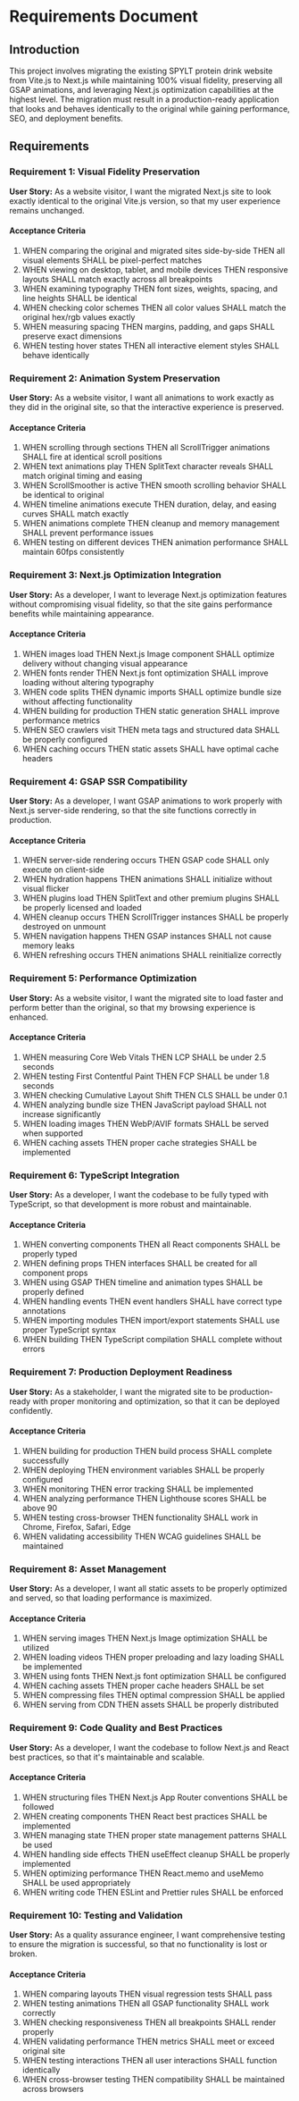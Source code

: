 # Requirements Document

## Introduction

This project involves migrating the existing SPYLT protein drink website from Vite.js to Next.js while maintaining 100% visual fidelity, preserving all GSAP animations, and leveraging Next.js optimization capabilities at the highest level. The migration must result in a production-ready application that looks and behaves identically to the original while gaining performance, SEO, and deployment benefits.

## Requirements

### Requirement 1: Visual Fidelity Preservation

**User Story:** As a website visitor, I want the migrated Next.js site to look exactly identical to the original Vite.js version, so that my user experience remains unchanged.

#### Acceptance Criteria

1. WHEN comparing the original and migrated sites side-by-side THEN all visual elements SHALL be pixel-perfect matches
2. WHEN viewing on desktop, tablet, and mobile devices THEN responsive layouts SHALL match exactly across all breakpoints
3. WHEN examining typography THEN font sizes, weights, spacing, and line heights SHALL be identical
4. WHEN checking color schemes THEN all color values SHALL match the original hex/rgb values exactly
5. WHEN measuring spacing THEN margins, padding, and gaps SHALL preserve exact dimensions
6. WHEN testing hover states THEN all interactive element styles SHALL behave identically

### Requirement 2: Animation System Preservation

**User Story:** As a website visitor, I want all animations to work exactly as they did in the original site, so that the interactive experience is preserved.

#### Acceptance Criteria

1. WHEN scrolling through sections THEN all ScrollTrigger animations SHALL fire at identical scroll positions
2. WHEN text animations play THEN SplitText character reveals SHALL match original timing and easing
3. WHEN ScrollSmoother is active THEN smooth scrolling behavior SHALL be identical to original
4. WHEN timeline animations execute THEN duration, delay, and easing curves SHALL match exactly
5. WHEN animations complete THEN cleanup and memory management SHALL prevent performance issues
6. WHEN testing on different devices THEN animation performance SHALL maintain 60fps consistently

### Requirement 3: Next.js Optimization Integration

**User Story:** As a developer, I want to leverage Next.js optimization features without compromising visual fidelity, so that the site gains performance benefits while maintaining appearance.

#### Acceptance Criteria

1. WHEN images load THEN Next.js Image component SHALL optimize delivery without changing visual appearance
2. WHEN fonts render THEN Next.js font optimization SHALL improve loading without altering typography
3. WHEN code splits THEN dynamic imports SHALL optimize bundle size without affecting functionality
4. WHEN building for production THEN static generation SHALL improve performance metrics
5. WHEN SEO crawlers visit THEN meta tags and structured data SHALL be properly configured
6. WHEN caching occurs THEN static assets SHALL have optimal cache headers

### Requirement 4: GSAP SSR Compatibility

**User Story:** As a developer, I want GSAP animations to work properly with Next.js server-side rendering, so that the site functions correctly in production.

#### Acceptance Criteria

1. WHEN server-side rendering occurs THEN GSAP code SHALL only execute on client-side
2. WHEN hydration happens THEN animations SHALL initialize without visual flicker
3. WHEN plugins load THEN SplitText and other premium plugins SHALL be properly licensed and loaded
4. WHEN cleanup occurs THEN ScrollTrigger instances SHALL be properly destroyed on unmount
5. WHEN navigation happens THEN GSAP instances SHALL not cause memory leaks
6. WHEN refreshing occurs THEN animations SHALL reinitialize correctly

### Requirement 5: Performance Optimization

**User Story:** As a website visitor, I want the migrated site to load faster and perform better than the original, so that my browsing experience is enhanced.

#### Acceptance Criteria

1. WHEN measuring Core Web Vitals THEN LCP SHALL be under 2.5 seconds
2. WHEN testing First Contentful Paint THEN FCP SHALL be under 1.8 seconds
3. WHEN checking Cumulative Layout Shift THEN CLS SHALL be under 0.1
4. WHEN analyzing bundle size THEN JavaScript payload SHALL not increase significantly
5. WHEN loading images THEN WebP/AVIF formats SHALL be served when supported
6. WHEN caching assets THEN proper cache strategies SHALL be implemented

### Requirement 6: TypeScript Integration

**User Story:** As a developer, I want the codebase to be fully typed with TypeScript, so that development is more robust and maintainable.

#### Acceptance Criteria

1. WHEN converting components THEN all React components SHALL be properly typed
2. WHEN defining props THEN interfaces SHALL be created for all component props
3. WHEN using GSAP THEN timeline and animation types SHALL be properly defined
4. WHEN handling events THEN event handlers SHALL have correct type annotations
5. WHEN importing modules THEN import/export statements SHALL use proper TypeScript syntax
6. WHEN building THEN TypeScript compilation SHALL complete without errors

### Requirement 7: Production Deployment Readiness

**User Story:** As a stakeholder, I want the migrated site to be production-ready with proper monitoring and optimization, so that it can be deployed confidently.

#### Acceptance Criteria

1. WHEN building for production THEN build process SHALL complete successfully
2. WHEN deploying THEN environment variables SHALL be properly configured
3. WHEN monitoring THEN error tracking SHALL be implemented
4. WHEN analyzing performance THEN Lighthouse scores SHALL be above 90
5. WHEN testing cross-browser THEN functionality SHALL work in Chrome, Firefox, Safari, Edge
6. WHEN validating accessibility THEN WCAG guidelines SHALL be maintained

### Requirement 8: Asset Management

**User Story:** As a developer, I want all static assets to be properly optimized and served, so that loading performance is maximized.

#### Acceptance Criteria

1. WHEN serving images THEN Next.js Image optimization SHALL be utilized
2. WHEN loading videos THEN proper preloading and lazy loading SHALL be implemented
3. WHEN using fonts THEN Next.js font optimization SHALL be configured
4. WHEN caching assets THEN proper cache headers SHALL be set
5. WHEN compressing files THEN optimal compression SHALL be applied
6. WHEN serving from CDN THEN assets SHALL be properly distributed

### Requirement 9: Code Quality and Best Practices

**User Story:** As a developer, I want the codebase to follow Next.js and React best practices, so that it's maintainable and scalable.

#### Acceptance Criteria

1. WHEN structuring files THEN Next.js App Router conventions SHALL be followed
2. WHEN creating components THEN React best practices SHALL be implemented
3. WHEN managing state THEN proper state management patterns SHALL be used
4. WHEN handling side effects THEN useEffect cleanup SHALL be properly implemented
5. WHEN optimizing performance THEN React.memo and useMemo SHALL be used appropriately
6. WHEN writing code THEN ESLint and Prettier rules SHALL be enforced

### Requirement 10: Testing and Validation

**User Story:** As a quality assurance engineer, I want comprehensive testing to ensure the migration is successful, so that no functionality is lost or broken.

#### Acceptance Criteria

1. WHEN comparing layouts THEN visual regression tests SHALL pass
2. WHEN testing animations THEN all GSAP functionality SHALL work correctly
3. WHEN checking responsiveness THEN all breakpoints SHALL render properly
4. WHEN validating performance THEN metrics SHALL meet or exceed original site
5. WHEN testing interactions THEN all user interactions SHALL function identically
6. WHEN cross-browser testing THEN compatibility SHALL be maintained across browsers
